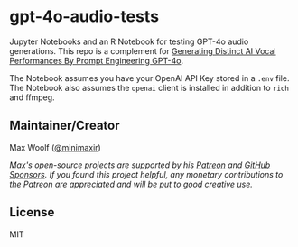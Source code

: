 # gpt-4o-audio-tests

Jupyter Notebooks and an R Notebook for testing GPT-4o audio generations. This repo is a complement for [Generating Distinct AI Vocal Performances By Prompt Engineering GPT-4o](https://minimaxir.com/2024/10/speech-prompt-engineering/).

The Notebook assumes you have your OpenAI API Key stored in a `.env` file. The Notebook also assumes the `openai` client is installed in addition to `rich` and ffmpeg.

## Maintainer/Creator

Max Woolf ([@minimaxir](https://minimaxir.com))

_Max's open-source projects are supported by his [Patreon](https://www.patreon.com/minimaxir) and [GitHub Sponsors](https://github.com/sponsors/minimaxir). If you found this project helpful, any monetary contributions to the Patreon are appreciated and will be put to good creative use._

## License

MIT
